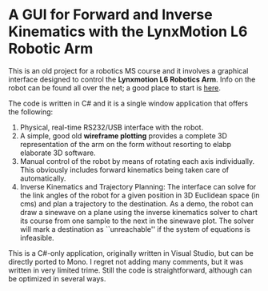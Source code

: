 # A GUI for Forward and Inverse Kinematics with the LynxMotion L6 Robotic Arm

This is an old project for a robotics MS course and it involves a graphical interface designed to control the **Lynxmotion L6 Robotics Arm**. Info on the robot can be found all over the net; a good place to start is [here](http://www.lynxmotion.com/c-124-al5a.aspx).

The code is written in C# and it is a single window application that offers the following:

1. Physical, real-time RS232/USB interface with the robot.
2. A simple, good old **wireframe plotting** provides a complete 3D representation of the arm on the form without resorting to elabp elaborate 3D software. 
3. Manual control of the robot by means of rotating each axis individually. This obviously includes forward kinematics being taken care of automatically.
4. Inverse Kinematics and Trajectory Planning: The interface can solve for the link angles of the robot for a given position in 3D Euclidean space (in cms) and plan a trajectory to the destination. As a demo, the robot can draw a sinewave on a plane using the inverse kinematics solver to chart its course from one sample to the next in the sinewave plot. The solver will mark a destination as ``unreachable'' if the system of equations is infeasible.


This is a C#-only application, originally written in Visual Studio, but can be directly ported to Mono. I regret not adding many comments, but it was written in very limited trime. Still the code is straightforward, although can be optimized in several ways.
